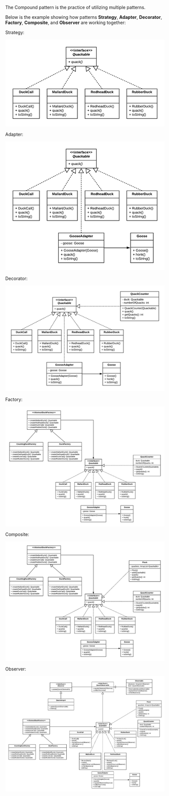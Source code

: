 
The Compound pattern is the practice of utilizing multiple patterns.

Below is the example showing how patterns __Strategy__, __Adapter__, __Decorator__, __Factory__, __Composite__, and __Observer__ are working together:

Strategy:

![Compound: step 1 - Strategy](images/Compound/1_strategy.png)

Adapter:

![Compound: step 2 - Adapter](images/Compound/2_adapter.png)


Decorator:

![Compound: step 3 - Decorator](images/Compound/3_decorator.png)


Factory:

![Compound: step 4 - Factory](images/Compound/4_factory.png)


Composite:

![Compound: step 5 - Composite](images/Compound/5_composite.png)


Observer:

![Compound: step 6 - Observer](images/Compound/6_observer.png)

